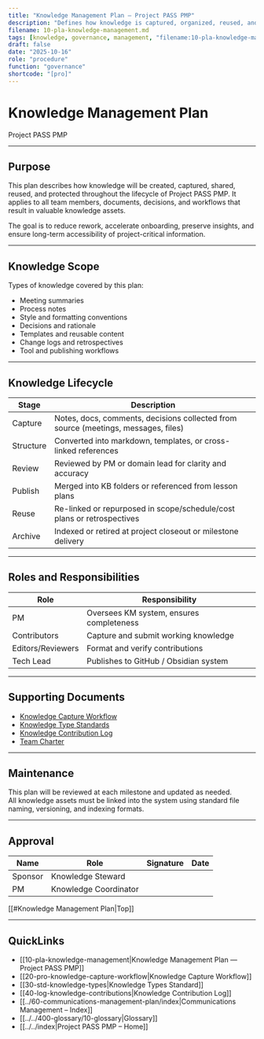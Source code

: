 ```yaml
---
title: "Knowledge Management Plan — Project PASS PMP"
description: "Defines how knowledge is captured, organized, reused, and archived across Project PASS PMP to promote learning and reduce rework."
filename: 10-pla-knowledge-management.md
tags: [knowledge, governance, management, "filename:10-pla-knowledge-management.md"]
draft: false
date: "2025-10-16"
role: "procedure"
function: "governance"
shortcode: "[pro]"
---
```


# Knowledge Management Plan
Project PASS PMP  

---

## Purpose

This plan describes how knowledge will be created, captured, shared, reused, and protected throughout the lifecycle of Project PASS PMP. It applies to all team members, documents, decisions, and workflows that result in valuable knowledge assets.

The goal is to reduce rework, accelerate onboarding, preserve insights, and ensure long-term accessibility of project-critical information.

---

## Knowledge Scope

Types of knowledge covered by this plan:

- Meeting summaries  
- Process notes  
- Style and formatting conventions  
- Decisions and rationale  
- Templates and reusable content  
- Change logs and retrospectives  
- Tool and publishing workflows

---

## Knowledge Lifecycle

| Stage | Description |
|-------|-------------|
| Capture | Notes, docs, comments, decisions collected from source (meetings, messages, files) |
| Structure | Converted into markdown, templates, or cross-linked references |
| Review | Reviewed by PM or domain lead for clarity and accuracy |
| Publish | Merged into KB folders or referenced from lesson plans |
| Reuse | Re-linked or repurposed in scope/schedule/cost plans or retrospectives |
| Archive | Indexed or retired at project closeout or milestone delivery |

---

## Roles and Responsibilities

| Role | Responsibility |
|------|----------------|
| PM | Oversees KM system, ensures completeness |
| Contributors | Capture and submit working knowledge |
| Editors/Reviewers | Format and verify contributions |
| Tech Lead | Publishes to GitHub / Obsidian system |

---

## Supporting Documents

- [Knowledge Capture Workflow](pro-knowledge-capture-workflow.md)  
- [Knowledge Type Standards](std-knowledge-types.md)  
- [Knowledge Contribution Log](log-knowledge-contributions.md)  
- [Team Charter](../50-resource-management-plan/50-team-charter.md)

---

## Maintenance

This plan will be reviewed at each milestone and updated as needed.  
All knowledge assets must be linked into the system using standard file naming, versioning, and indexing formats.

---

## Approval

| Name | Role | Signature | Date |
|------|------|-----------|------|
| Sponsor | Knowledge Steward | | |
| PM | Knowledge Coordinator | | |

[[#Knowledge Management Plan|Top]]

---

## QuickLinks
- [[10-pla-knowledge-management|Knowledge Management Plan — Project PASS PMP]]
- [[20-pro-knowledge-capture-workflow|Knowledge Capture Workflow]]
- [[30-std-knowledge-types|Knowledge Types Standard]]
- [[40-log-knowledge-contributions|Knowledge Contribution Log]]
- [[../60-communications-management-plan/index|Communications Management – Index]]
- [[../../400-glossary/10-glossary|Glossary]]
- [[../../index|Project PASS PMP – Home]]
